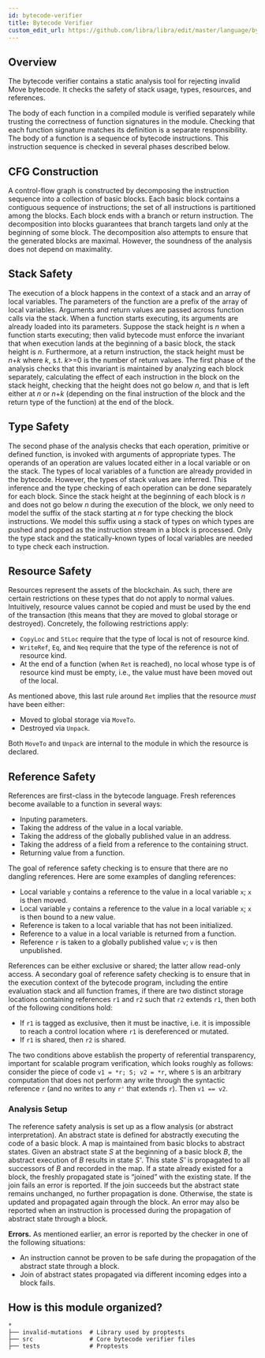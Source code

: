 ```yaml
---
id: bytecode-verifier
title: Bytecode Verifier
custom_edit_url: https://github.com/libra/libra/edit/master/language/bytecode-verifier/README.md
---
```



## Overview

The bytecode verifier contains a static analysis tool for rejecting invalid Move bytecode. It checks the safety of stack usage, types, resources, and references.

The body of each function in a compiled module is verified separately while trusting the correctness of function signatures in the module. Checking that each function signature matches its definition is a separate responsibility. The body of a function is a sequence of bytecode instructions. This instruction sequence is checked in several phases described below.

## CFG Construction

A control-flow graph is constructed by decomposing the instruction sequence into a collection of basic blocks. Each basic block contains a contiguous sequence of instructions; the set of all instructions is partitioned among the blocks. Each block ends with a branch or return instruction. The decomposition into blocks guarantees that branch targets land only at the beginning of some block. The decomposition also attempts to ensure that the generated blocks are maximal. However, the soundness of the analysis does not depend on maximality.

## Stack Safety

The execution of a block happens in the context of a stack and an array of local variables. The parameters of the function are a prefix of the array of local variables. Arguments and return values are passed across function calls via the stack. When a function starts executing, its arguments are already loaded into its parameters. Suppose the stack height is *n* when a function starts executing; then valid bytecode must enforce the invariant that when execution lands at the beginning of a basic block, the stack height is *n*. Furthermore, at a return instruction, the stack height must be *n*+*k* where *k*, s.t. *k*>=0 is the number of return values. The first phase of the analysis checks that this invariant is maintained by analyzing each block separately, calculating the effect of each instruction in the block on the stack height, checking that the height does not go below *n*, and that is left either at *n* or *n*+*k* (depending on the final instruction of the block and the return type of the function) at the end of the block.

## Type Safety

The second phase of the analysis checks that each operation, primitive or defined function, is invoked with arguments of appropriate types. The operands of an operation are values located either in a local variable or on the stack. The types of local variables of a function are already provided in the bytecode. However, the types of stack values are inferred. This inference and the type checking of each operation can be done separately for each block. Since the stack height at the beginning of each block is *n* and does not go below *n* during the execution of the block, we only need to model the suffix of the stack starting at *n* for type checking the block instructions. We model this suffix using a stack of types on which types are pushed and popped as the instruction stream in a block is processed. Only the type stack and the statically-known types of local variables are needed to type check each instruction.

## Resource Safety

Resources represent the assets of the blockchain. As such, there are certain restrictions on these types that do not apply to normal values. Intuitively, resource values cannot be copied and must be used by the end of the transaction (this means that they are moved to global storage or destroyed). Concretely, the following restrictions apply:

* `CopyLoc` and `StLoc` require that the type of local is not of resource kind.
* `WriteRef`, `Eq`, and `Neq` require that the type of the reference is not of resource kind.
* At the end of a function (when `Ret` is reached), no local whose type is of resource kind must be empty, i.e., the value must have been moved out of the local.

As mentioned above, this last rule around `Ret` implies that the resource *must* have been either:

* Moved to global storage via `MoveTo`.
* Destroyed via `Unpack`.

Both `MoveTo` and `Unpack` are internal to the module in which the resource is declared.

## Reference Safety

References are first-class in the bytecode language. Fresh references become available to a function in several ways:

* Inputing parameters.
* Taking the address of the value in a local variable.
* Taking the address of the globally published value in an address.
* Taking the address of a field from a reference to the containing struct.
* Returning value from a function.

The goal of reference safety checking is to ensure that there are no dangling references. Here are some examples of dangling references:

* Local variable `y` contains a reference to the value in a local variable `x`; `x` is then moved.
* Local variable `y` contains a reference to the value in a local variable `x`; `x` is then bound to a new value.
* Reference is taken to a local variable that has not been initialized.
* Reference to a value in a local variable is returned from a function.
* Reference `r` is taken to a globally published value `v`; `v` is then unpublished.

References can be either exclusive or shared; the latter allow read-only access. A secondary goal of reference safety checking is to ensure that in the execution context of the bytecode program, including the entire evaluation stack and all function frames, if there are two distinct storage locations containing references `r1` and `r2` such that `r2` extends `r1`, then both of the following conditions hold:

* If `r1` is tagged as exclusive, then it must be inactive, i.e. it is impossible to reach a control location where `r1` is dereferenced or mutated.
* If `r1` is shared, then `r2` is shared.

The two conditions above establish the property of referential transparency, important for scalable program verification, which looks roughly as follows: consider the piece of code `v1 = *r; S; v2 = *r`, where `S` is an arbitrary computation that does not perform any write through the syntactic reference `r` (and no writes to any `r'` that extends `r`). Then `v1 == v2`.

### Analysis Setup

The reference safety analysis is set up as a flow analysis (or abstract interpretation). An abstract state is defined for abstractly executing the code of a basic block. A map is maintained from basic blocks to abstract states. Given an abstract state *S* at the beginning of a basic block *B*, the abstract execution of *B* results in state *S'*. This state *S'* is propagated to all successors of *B* and recorded in the map. If a state already existed for a block, the freshly propagated state is “joined” with the existing state. If the join fails an error is reported. If the join succeeds but the abstract state remains unchanged, no further propagation is done. Otherwise, the state is updated and propagated again through the block. An error may also be reported when an instruction is processed during the propagation of abstract state through a block.

**Errors.** As mentioned earlier, an error is reported by the checker in one of the following situations:

* An instruction cannot be proven to be safe during the propagation of the abstract state through a block.
* Join of abstract states propagated via different incoming edges into a block fails.

## How is this module organized?

```text
*
├── invalid-mutations  # Library used by proptests
├── src                # Core bytecode verifier files
├── tests              # Proptests
```
